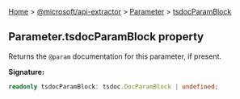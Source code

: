 [Home](./index) &gt; [@microsoft/api-extractor](./api-extractor.md) &gt; [Parameter](./api-extractor.parameter.md) &gt; [tsdocParamBlock](./api-extractor.parameter.tsdocparamblock.md)

## Parameter.tsdocParamBlock property

Returns the `@param` documentation for this parameter, if present.

<b>Signature:</b>

```typescript
readonly tsdocParamBlock: tsdoc.DocParamBlock | undefined;
```
